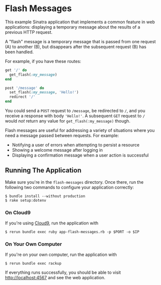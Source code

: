 # Flash Messages

This example Sinatra application that implements a common feature in web applications: displaying a temporary message about the results of a previous HTTP request.

A "flash" message is a temporary message that is passed from one request (A) to another (B), but disappears after the subsequent request (B) has been handled.

For example, if you have these routes:

```ruby
get '/' do
  get_flash(:my_message)
end

post '/message' do
  set_flash(:my_message, 'Hello!')
  redirect '/'
end
```

You could send a `POST` request to `/message`, be redirected to `/`, and you receive a response with body `'Hello!'`. A subsequent `GET` request to `/` would _not_ return any value for `get_flash(:my_message)` though.

Flash messages are useful for addressing a variety of situations where you need a message passed between requests. For example:

- Notifying a user of errors when attempting to persist a resource
- Showing a welcome message after logging in
- Displaying a confirmation message when a user action is successful

## Running The Application

Make sure you're in the `flash-messages` directory.  Once there, run the following two commands to configure your application correctly:

```text
$ bundle install --without production
$ rake setup:dotenv
```

### On Cloud9

If you're using [Cloud9](http://c9.io), run the application with

```
$ rerun bundle exec ruby app-flash-messages.rb -p $PORT -o $IP
```

### On Your Own Computer

If you're on your own computer, run the application with

```
$ rerun bundle exec rackup
```

If everything runs successfully, you should be able to visit <http://localhost:4567> and see the web application.
